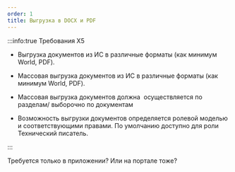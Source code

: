 ```yaml
---
order: 1
title: Выгрузка в DOCX и PDF
---
```


:::info:true Требования Х5

-  Выгрузка  документов из ИС в различные форматы (как минимум World, PDF).

-  Массовая выгрузка  документов из ИС в различные форматы (как минимум World, PDF).

-  Массовая выгрузка документов должна  осуществляется по разделам/ выборочно по документам

-  Возможность выгрузки документов определяется ролевой моделью и соответствующими правами. По умолчанию доступно для роли Технический писатель.

:::

Требуется только в приложении? Или на портале тоже?